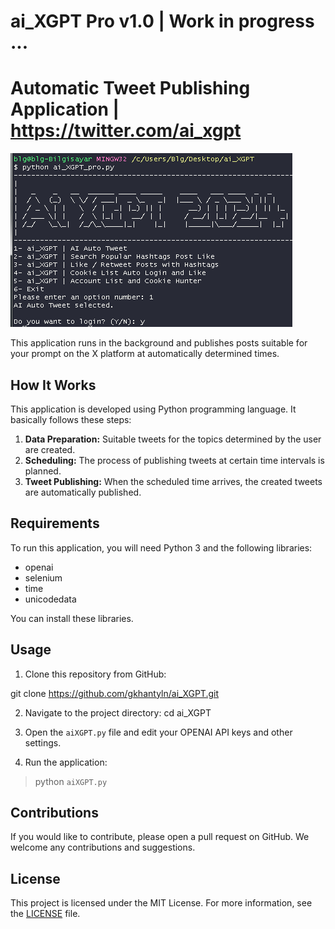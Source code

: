 # ai_XGPT Pro v1.0 | Work in progress ...
# Automatic Tweet Publishing Application | https://twitter.com/ai_xgpt

![Automatic Tweet Publishing Application](xgpt.png)

This application runs in the background and publishes posts suitable for your prompt on the X platform at automatically determined times.

## How It Works

This application is developed using Python programming language. It basically follows these steps:

1. **Data Preparation:** Suitable tweets for the topics determined by the user are created.
2. **Scheduling:** The process of publishing tweets at certain time intervals is planned.
3. **Tweet Publishing:** When the scheduled time arrives, the created tweets are automatically published.

## Requirements

To run this application, you will need Python 3 and the following libraries:

- openai
- selenium
- time
- unicodedata

You can install these libraries.

## Usage

1. Clone this repository from GitHub:

git clone https://github.com/gkhantyln/ai_XGPT.git

2. Navigate to the project directory:
cd ai_XGPT

3. Open the `aiXGPT.py` file and edit your OPENAI API keys and other settings.

4. Run the application:
> python `aiXGPT.py`

## Contributions

If you would like to contribute, please open a pull request on GitHub. We welcome any contributions and suggestions.

## License

This project is licensed under the MIT License. For more information, see the [LICENSE](LICENSE) file.


